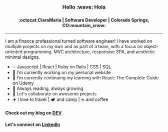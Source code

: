 <h3 align="center">
Hello :wave: Hola
<h3>
<h4 align="center">  
:octocat:CiaraMaria | Software Developer | Colorado Springs, CO:mountain_snow:
</h4> <hr>

I am a finance professional turned software engineer! I have worked on multiple projects on my own and as part of a team, with a focus on object-oriented programming, MVC architecture, responsive SPA, and aesthetic minimal designs.

- :bulb: Javascript | React | Ruby on Rails | CSS | SQL
- 🔭 I’m currently working on my personal website
- 🌱 I’m currently continuing my learning with React: The Complete Guide on Udemy
- :book: Always reading, always growing
- 👯 Let's collaborate on awesome projects 
- :airplane: I love to travel | :camping: and camp | :coffee: and coffee

#### Check out my blog on [DEV](https://dev.to/proiacm)
#### Let's connect on [LinkedIn](https://www.linkedin.com/in/cmproia/)
